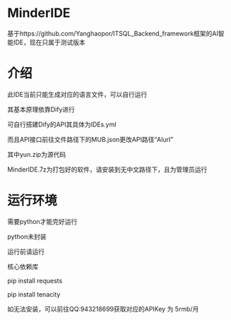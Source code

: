# MinderIDE
基于https://github.com/Yanghaopor/ITSQL_Backend_framework框架的AI智能IDE，现在只属于测试版本

# 介绍
此IDE当前只能生成对应的语言文件，可以自行运行

其基本原理依靠Dify进行

可自行搭建Dify的API其具体为IDEs.yml

而且API接口前往文件路径下的MUB.json更改API路径“AIurl”

其中yun.zip为源代码

MinderIDE.7z为打包好的软件，请安装到无中文路径下，且为管理员运行

# 运行环境
需要python才能完好运行

python未封装

运行前请运行

核心依赖库

pip install requests

pip install tenacity

如无法安装，可以前往QQ:943218699获取对应的APIKey 为 5rmb/月


